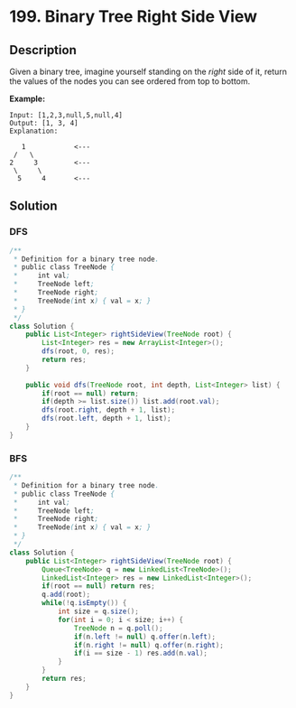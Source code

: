 # 199. Binary Tree Right Side View

## Description

Given a binary tree, imagine yourself standing on the *right* side of it, return the values of the nodes you can see ordered from top to bottom.

**Example:**

```
Input: [1,2,3,null,5,null,4]
Output: [1, 3, 4]
Explanation:

   1            <---
 /   \
2     3         <---
 \     \
  5     4       <---
```

## Solution

### DFS

```java
/**
 * Definition for a binary tree node.
 * public class TreeNode {
 *     int val;
 *     TreeNode left;
 *     TreeNode right;
 *     TreeNode(int x) { val = x; }
 * }
 */
class Solution {
    public List<Integer> rightSideView(TreeNode root) {
        List<Integer> res = new ArrayList<Integer>();
        dfs(root, 0, res);
        return res;
    }
    
    public void dfs(TreeNode root, int depth, List<Integer> list) {
        if(root == null) return;
        if(depth >= list.size()) list.add(root.val);
        dfs(root.right, depth + 1, list);
        dfs(root.left, depth + 1, list);
    }
}
```



### BFS

```java
/**
 * Definition for a binary tree node.
 * public class TreeNode {
 *     int val;
 *     TreeNode left;
 *     TreeNode right;
 *     TreeNode(int x) { val = x; }
 * }
 */
class Solution {
    public List<Integer> rightSideView(TreeNode root) {
        Queue<TreeNode> q = new LinkedList<TreeNode>();
        LinkedList<Integer> res = new LinkedList<Integer>();
        if(root == null) return res;
        q.add(root);
        while(!q.isEmpty()) {
            int size = q.size();
            for(int i = 0; i < size; i++) {
                TreeNode n = q.poll();
                if(n.left != null) q.offer(n.left);
                if(n.right != null) q.offer(n.right);
                if(i == size - 1) res.add(n.val);
            }
        }
        return res;
    }
}
```

